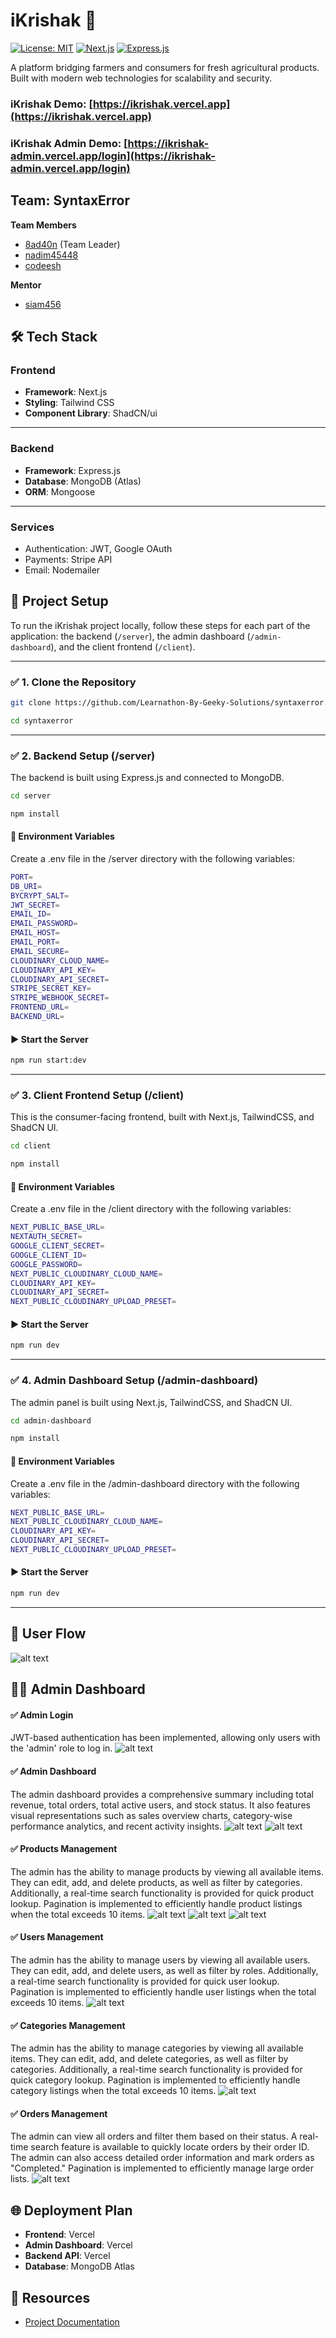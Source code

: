 # iKrishak 🌱

[![License: MIT](https://img.shields.io/badge/License-MIT-green.svg)](https://opensource.org/licenses/MIT)
[![Next.js](https://img.shields.io/badge/Next.js-15.1-blue)](https://nextjs.org/)
[![Express.js](https://img.shields.io/badge/Express.js-4.21.2-brightgreen)](https://expressjs.com/)

A platform bridging farmers and consumers for fresh agricultural products. Built with modern web technologies for scalability and security.

### iKrishak Demo: [https://ikrishak.vercel.app](https://ikrishak.vercel.app) 

### iKrishak Admin Demo: [https://ikrishak-admin.vercel.app/login](https://ikrishak-admin.vercel.app/login) 
## Team: SyntaxError
**Team Members**
- [8ad40n](https://github.com/8ad40n) (Team Leader)
- [nadim45448](https://github.com/nadim45448)
- [codeesh](https://github.com/codeesh)

**Mentor**
- [siam456](https://github.com/Siam456)
## 🛠️ Tech Stack 
### **Frontend**  
- **Framework**: Next.js  
- **Styling**: Tailwind CSS  
- **Component Library**: ShadCN/ui

---
### **Backend**  
- **Framework**: Express.js  
- **Database**: MongoDB (Atlas)  
- **ORM**: Mongoose  

---
### **Services**  
- Authentication: JWT, Google OAuth
- Payments: Stripe API
- Email: Nodemailer

## 🚀 Project Setup

To run the iKrishak project locally, follow these steps for each part of the application: the backend (`/server`), the admin dashboard (`/admin-dashboard`), and the client frontend (`/client`).

---

### ✅ 1. Clone the Repository

```bash
git clone https://github.com/Learnathon-By-Geeky-Solutions/syntaxerror.git
```
```bash
cd syntaxerror
```
---
### ✅ 2. Backend Setup (/server)
The backend is built using Express.js and connected to MongoDB.
```bash
cd server
```
```bash
npm install
```
#### 📄 Environment Variables
Create a .env file in the /server directory with the following variables:
```bash
PORT=
DB_URI=
BYCRYPT_SALT=
JWT_SECRET=
EMAIL_ID=
EMAIL_PASSWORD=
EMAIL_HOST=
EMAIL_PORT=
EMAIL_SECURE=
CLOUDINARY_CLOUD_NAME=
CLOUDINARY_API_KEY=
CLOUDINARY_API_SECRET=
STRIPE_SECRET_KEY=
STRIPE_WEBHOOK_SECRET=
FRONTEND_URL=
BACKEND_URL=
```
#### ▶️ Start the Server
```bash
npm run start:dev
```
---
### ✅ 3. Client Frontend Setup (/client)
This is the consumer-facing frontend, built with Next.js, TailwindCSS, and ShadCN UI.
```bash
cd client
```
```bash
npm install
```
#### 📄 Environment Variables
Create a .env file in the /client directory with the following variables:
```bash
NEXT_PUBLIC_BASE_URL=
NEXTAUTH_SECRET=
GOOGLE_CLIENT_SECRET=
GOOGLE_CLIENT_ID=
GOOGLE_PASSWORD=
NEXT_PUBLIC_CLOUDINARY_CLOUD_NAME=
CLOUDINARY_API_KEY=
CLOUDINARY_API_SECRET=
NEXT_PUBLIC_CLOUDINARY_UPLOAD_PRESET=
```
#### ▶️ Start the Server
```bash
npm run dev
```
---
### ✅ 4. Admin Dashboard Setup (/admin-dashboard)
The admin panel is built using Next.js, TailwindCSS, and ShadCN UI.
```bash
cd admin-dashboard
```
```bash
npm install
```
#### 📄 Environment Variables
Create a .env file in the /admin-dashboard directory with the following variables:
```bash
NEXT_PUBLIC_BASE_URL=
NEXT_PUBLIC_CLOUDINARY_CLOUD_NAME=
CLOUDINARY_API_KEY=
CLOUDINARY_API_SECRET=
NEXT_PUBLIC_CLOUDINARY_UPLOAD_PRESET=
```
#### ▶️ Start the Server
```bash
npm run dev
```
---
## 👤 User Flow
![alt text](/resources/image.png)

## 🧑‍💼 Admin Dashboard
#### ✅ Admin Login
JWT-based authentication has been implemented, allowing only users with the 'admin' role to log in.
![alt text](/resources/image-2.png)


#### ✅ Admin Dashboard
The admin dashboard provides a comprehensive summary including total revenue, total orders, total active users, and stock status. It also features visual representations such as sales overview charts, category-wise performance analytics, and recent activity insights.
![alt text](/resources/image-3.png)
![alt text](/resources/image-5.png)


#### ✅ Products Management
The admin has the ability to manage products by viewing all available items. They can edit, add, and delete products, as well as filter by categories. Additionally, a real-time search functionality is provided for quick product lookup. Pagination is implemented to efficiently handle product listings when the total exceeds 10 items.
![alt text](/resources/image-7.png)
![alt text](/resources/image-8.png)
![alt text](/resources/image-9.png)


#### ✅ Users Management
The admin has the ability to manage users by viewing all available users. They can edit, add, and delete users, as well as filter by roles. Additionally, a real-time search functionality is provided for quick user lookup. Pagination is implemented to efficiently handle user listings when the total exceeds 10 items.
![alt text](/resources/image-10.png)



#### ✅ Categories Management
The admin has the ability to manage categories by viewing all available items. They can edit, add, and delete categories, as well as filter by categories. Additionally, a real-time search functionality is provided for quick category lookup. Pagination is implemented to efficiently handle category listings when the total exceeds 10 items.
![alt text](/resources/image-11.png)



#### ✅ Orders Management
The admin can view all orders and filter them based on their status. A real-time search feature is available to quickly locate orders by their order ID. The admin can also access detailed order information and mark orders as "Completed." Pagination is implemented to efficiently manage large order lists.
![alt text](/resources/image-12.png)



## 🌐 Deployment Plan
- **Frontend**: Vercel
- **Admin Dashboard**: Vercel
- **Backend API**: Vercel
- **Database**: MongoDB Atlas


## 📖 Resources
- [Project Documentation](https://docs.google.com/document/d/1JJoQEqUjDCGsn5zY_JTCineFpa0qVziD6ytiXhV6rdo/edit?usp=sharing)

